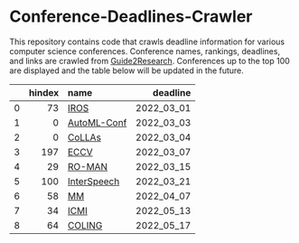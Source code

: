 # Conference-Deadlines-Crawler 

 This repository contains code that crawls deadline information for various computer science conferences. Conference names, rankings, deadlines, and links are crawled from [Guide2Research](https://www.guide2research.com/topconf/machine-learning). Conferences up to the top 100 are displayed and the table below will be updated in the future.

|    |   hindex | name                                           |   deadline |
|---:|---------:|:-----------------------------------------------|-----------:|
|  0 |       73 | [IROS](https://iros2022.org/)                  | 2022_03_01 |
|  1 |        0 | [AutoML-Conf](https://automl.cc/)              | 2022_03_03 |
|  2 |        0 | [CoLLAs](https://lifelong-ml.cc)               | 2022_03_04 |
|  3 |      197 | [ECCV](https://eccv2022.ecva.net/)             | 2022_03_07 |
|  4 |       29 | [RO-MAN](http://www.ro-man2022.org/)           | 2022_03_15 |
|  5 |      100 | [InterSpeech](http://www.interspeech2022.org/) | 2022_03_21 |
|  6 |       58 | [MM](https://2022.acmmm.org/)                  | 2022_04_07 |
|  7 |       34 | [ICMI](https://icmi.acm.org/2022/)             | 2022_05_13 |
|  8 |       64 | [COLING](https://coling2022.org/)              | 2022_05_17 |
